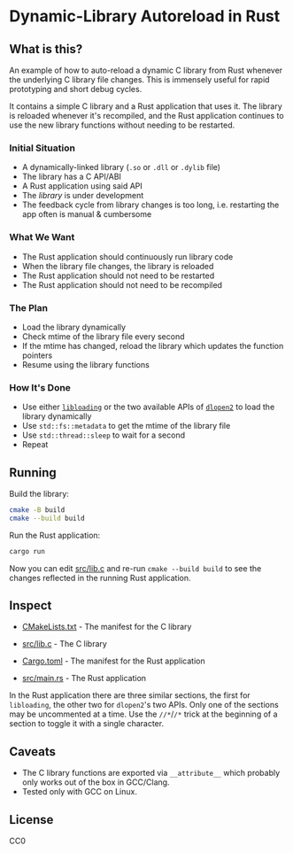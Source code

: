 # Dynamic-Library Autoreload in Rust


## What is this?

An example of how to auto-reload a dynamic C library from Rust whenever the
underlying C library file changes. This is immensely useful for rapid
prototyping and short debug cycles.

It contains a simple C library and a Rust application that uses it. The library
is reloaded whenever it's recompiled, and the Rust application continues to use
the new library functions without needing to be restarted.


### Initial Situation
- A dynamically-linked library (`.so` or `.dll` or `.dylib` file)
- The library has a C API/ABI
- A Rust application using said API
- The _library_ is under development
- The feedback cycle from library changes is too long, i.e. restarting the app
  often is manual & cumbersome

### What We Want
- The Rust application should continuously run library code
- When the library file changes, the library is reloaded
- The Rust application should not need to be restarted
- The Rust application should not need to be recompiled

### The Plan
- Load the library dynamically
- Check mtime of the library file every second
- If the mtime has changed, reload the library which updates the function
  pointers
- Resume using the library functions

### How It's Done
- Use either [`libloading`](https://crates.io/crates/libloading) or the two
  available APIs of [`dlopen2`](https://crates.io/crates/dlopen2) to load the
  library dynamically
- Use `std::fs::metadata` to get the mtime of the library file
- Use `std::thread::sleep` to wait for a second
- Repeat


## Running

Build the library:

```sh
cmake -B build
cmake --build build
```

Run the Rust application:

```sh
cargo run
```

Now you can edit [src/lib.c](src/lib.c) and re-run `cmake --build build` to see
the changes reflected in the running Rust application.


## Inspect

- [CMakeLists.txt](CMakeLists.txt) - The manifest for the C library
- [src/lib.c](src/lib.c) - The C library

- [Cargo.toml](Cargo.toml) - The manifest for the Rust application
- [src/main.rs](src/main.rs) - The Rust application

In the Rust application there are three similar sections, the first for
`libloading`, the other two for `dlopen2`'s two APIs. Only one of the sections
may be uncommented at a time. Use the `//*`/`/*` trick at the beginning of
a section to toggle it with a single character.


## Caveats

- The C library functions are exported via `__attribute__` which probably only
  works out of the box in GCC/Clang.
- Tested only with GCC on Linux.

## License

CC0
